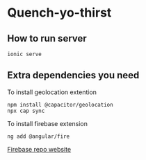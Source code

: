 # Quench-yo-thirst

## How to run server
```
ionic serve
```

## Extra dependencies you need
To install geolocation extention
```
npm install @capacitor/geolocation
npx cap sync
```
To install firebase extension
```
ng add @angular/fire
```
[Firebase repo website](https://console.firebase.google.com/u/0/project/quench-yo-thirst-uci/overview)
